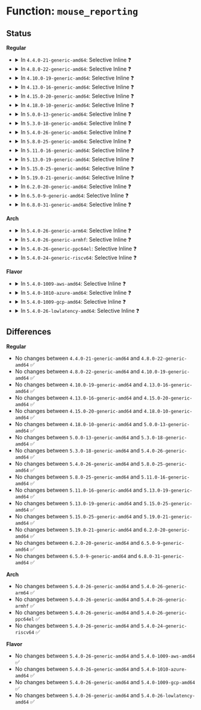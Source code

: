 # Function: <code>mouse_reporting</code>

## Status
<b>Regular</b>
<ul>
<li>
<details>
<summary>In <code>4.4.0-21-generic-amd64</code>: Selective Inline ❓</summary>

```c
int mouse_reporting()
```

```json
{
  "name": "mouse_reporting",
  "collision_type": "Unique Global",
  "inline_type": "Selective",
  "funcs": [
    {
      "addr": 18446744071584064944,
      "name": "mouse_reporting",
      "external": true,
      "loc": "drivers/tty/vt/vt.c:1478",
      "file": "drivers/tty/vt/vt.c",
      "inline": "not declared, inlined",
      "caller_inline": [
        "drivers/tty/vt/vt.c:tioclinux"
      ],
      "caller_func": [
        "drivers/tty/vt/selection.c:set_selection"
      ]
    }
  ],
  "symbols": [
    {
      "addr": 18446744071584064944,
      "name": "mouse_reporting",
      "section": ".text",
      "bind": "STB_GLOBAL",
      "size": 42
    }
  ]
}
```
</details>
</li>
<li>
<details>
<summary>In <code>4.8.0-22-generic-amd64</code>: Selective Inline ❓</summary>

```c
int mouse_reporting()
```

```json
{
  "name": "mouse_reporting",
  "collision_type": "Unique Global",
  "inline_type": "Selective",
  "funcs": [
    {
      "addr": 18446744071584396224,
      "name": "mouse_reporting",
      "external": true,
      "loc": "drivers/tty/vt/vt.c:1477",
      "file": "drivers/tty/vt/vt.c",
      "inline": "not declared, inlined",
      "caller_inline": [
        "drivers/tty/vt/vt.c:tioclinux"
      ],
      "caller_func": [
        "drivers/tty/vt/selection.c:set_selection"
      ]
    }
  ],
  "symbols": [
    {
      "addr": 18446744071584395776,
      "name": "mouse_reporting",
      "section": ".text",
      "bind": "STB_GLOBAL",
      "size": 40
    }
  ]
}
```
</details>
</li>
<li>
<details>
<summary>In <code>4.10.0-19-generic-amd64</code>: Selective Inline ❓</summary>

```c
int mouse_reporting()
```

```json
{
  "name": "mouse_reporting",
  "collision_type": "Unique Global",
  "inline_type": "Selective",
  "funcs": [
    {
      "addr": 18446744071584578544,
      "name": "mouse_reporting",
      "external": true,
      "loc": "drivers/tty/vt/vt.c:1476",
      "file": "drivers/tty/vt/vt.c",
      "inline": "not declared, inlined",
      "caller_inline": [
        "drivers/tty/vt/vt.c:tioclinux"
      ],
      "caller_func": [
        "drivers/tty/vt/selection.c:set_selection"
      ]
    }
  ],
  "symbols": [
    {
      "addr": 18446744071584578096,
      "name": "mouse_reporting",
      "section": ".text",
      "bind": "STB_GLOBAL",
      "size": 40
    }
  ]
}
```
</details>
</li>
<li>
<details>
<summary>In <code>4.13.0-16-generic-amd64</code>: Selective Inline ❓</summary>

```c
int mouse_reporting()
```

```json
{
  "name": "mouse_reporting",
  "collision_type": "Unique Global",
  "inline_type": "Selective",
  "funcs": [
    {
      "addr": 18446744071584660206,
      "name": "mouse_reporting",
      "external": true,
      "loc": "drivers/tty/vt/vt.c:1485",
      "file": "drivers/tty/vt/vt.c",
      "inline": "not declared, inlined",
      "caller_inline": [
        "drivers/tty/vt/vt.c:tioclinux"
      ],
      "caller_func": [
        "drivers/tty/vt/selection.c:set_selection"
      ]
    }
  ],
  "symbols": [
    {
      "addr": 18446744071584659760,
      "name": "mouse_reporting",
      "section": ".text",
      "bind": "STB_GLOBAL",
      "size": 40
    }
  ]
}
```
</details>
</li>
<li>
<details>
<summary>In <code>4.15.0-20-generic-amd64</code>: Selective Inline ❓</summary>

```c
int mouse_reporting()
```

```json
{
  "name": "mouse_reporting",
  "collision_type": "Unique Global",
  "inline_type": "Selective",
  "funcs": [
    {
      "addr": 18446744071585072533,
      "name": "mouse_reporting",
      "external": true,
      "loc": "drivers/tty/vt/vt.c:1491",
      "file": "drivers/tty/vt/vt.c",
      "inline": "not declared, inlined",
      "caller_inline": [
        "drivers/tty/vt/vt.c:tioclinux"
      ],
      "caller_func": [
        "drivers/tty/vt/selection.c:set_selection"
      ]
    }
  ],
  "symbols": [
    {
      "addr": 18446744071585072080,
      "name": "mouse_reporting",
      "section": ".text",
      "bind": "STB_GLOBAL",
      "size": 40
    }
  ]
}
```
</details>
</li>
<li>
<details>
<summary>In <code>4.18.0-10-generic-amd64</code>: Selective Inline ❓</summary>

```c
int mouse_reporting()
```

```json
{
  "name": "mouse_reporting",
  "collision_type": "Unique Global",
  "inline_type": "Selective",
  "funcs": [
    {
      "addr": 18446744071585307221,
      "name": "mouse_reporting",
      "external": true,
      "loc": "drivers/tty/vt/vt.c:1489",
      "file": "drivers/tty/vt/vt.c",
      "inline": "not declared, inlined",
      "caller_inline": [
        "drivers/tty/vt/vt.c:tioclinux"
      ],
      "caller_func": [
        "drivers/tty/vt/selection.c:set_selection"
      ]
    }
  ],
  "symbols": [
    {
      "addr": 18446744071585306768,
      "name": "mouse_reporting",
      "section": ".text",
      "bind": "STB_GLOBAL",
      "size": 40
    }
  ]
}
```
</details>
</li>
<li>
<details>
<summary>In <code>5.0.0-13-generic-amd64</code>: Selective Inline ❓</summary>

```c
int mouse_reporting()
```

```json
{
  "name": "mouse_reporting",
  "collision_type": "Unique Global",
  "inline_type": "Selective",
  "funcs": [
    {
      "addr": 18446744071585429218,
      "name": "mouse_reporting",
      "external": true,
      "loc": "drivers/tty/vt/vt.c:1817",
      "file": "drivers/tty/vt/vt.c",
      "inline": "not declared, inlined",
      "caller_inline": [
        "drivers/tty/vt/vt.c:tioclinux"
      ],
      "caller_func": [
        "drivers/tty/vt/selection.c:set_selection"
      ]
    }
  ],
  "symbols": [
    {
      "addr": 18446744071585428816,
      "name": "mouse_reporting",
      "section": ".text",
      "bind": "STB_GLOBAL",
      "size": 40
    }
  ]
}
```
</details>
</li>
<li>
<details>
<summary>In <code>5.3.0-18-generic-amd64</code>: Selective Inline ❓</summary>

```c
int mouse_reporting()
```

```json
{
  "name": "mouse_reporting",
  "collision_type": "Unique Global",
  "inline_type": "Selective",
  "funcs": [
    {
      "addr": 18446744071585643900,
      "name": "mouse_reporting",
      "external": true,
      "loc": "drivers/tty/vt/vt.c:1827",
      "file": "drivers/tty/vt/vt.c",
      "inline": "not declared, inlined",
      "caller_inline": [
        "drivers/tty/vt/vt.c:tioclinux"
      ],
      "caller_func": [
        "drivers/tty/vt/selection.c:set_selection_kernel"
      ]
    }
  ],
  "symbols": [
    {
      "addr": 18446744071585643488,
      "name": "mouse_reporting",
      "section": ".text",
      "bind": "STB_GLOBAL",
      "size": 43
    }
  ]
}
```
</details>
</li>
<li>
<details>
<summary>In <code>5.4.0-26-generic-amd64</code>: Selective Inline ❓</summary>

```c
int mouse_reporting()
```

```json
{
  "name": "mouse_reporting",
  "collision_type": "Unique Global",
  "inline_type": "Selective",
  "funcs": [
    {
      "addr": 18446744071585785244,
      "name": "mouse_reporting",
      "external": true,
      "loc": "drivers/tty/vt/vt.c:1851",
      "file": "drivers/tty/vt/vt.c",
      "inline": "not declared, inlined",
      "caller_inline": [
        "drivers/tty/vt/vt.c:tioclinux"
      ],
      "caller_func": [
        "drivers/tty/vt/selection.c:__set_selection_kernel"
      ]
    }
  ],
  "symbols": [
    {
      "addr": 18446744071585784832,
      "name": "mouse_reporting",
      "section": ".text",
      "bind": "STB_GLOBAL",
      "size": 43
    }
  ]
}
```
</details>
</li>
<li>
<details>
<summary>In <code>5.8.0-25-generic-amd64</code>: Selective Inline ❓</summary>

```c
int mouse_reporting()
```

```json
{
  "name": "mouse_reporting",
  "collision_type": "Unique Global",
  "inline_type": "Selective",
  "funcs": [
    {
      "addr": 18446744071586518042,
      "name": "mouse_reporting",
      "external": true,
      "loc": "drivers/tty/vt/vt.c:1864",
      "file": "drivers/tty/vt/vt.c",
      "inline": "not declared, inlined",
      "caller_inline": [
        "drivers/tty/vt/vt.c:tioclinux"
      ],
      "caller_func": [
        "drivers/tty/vt/selection.c:vc_selection"
      ]
    }
  ],
  "symbols": [
    {
      "addr": 18446744071586517632,
      "name": "mouse_reporting",
      "section": ".text",
      "bind": "STB_GLOBAL",
      "size": 43
    }
  ]
}
```
</details>
</li>
<li>
<details>
<summary>In <code>5.11.0-16-generic-amd64</code>: Selective Inline ❓</summary>

```c
int mouse_reporting()
```

```json
{
  "name": "mouse_reporting",
  "collision_type": "Unique Global",
  "inline_type": "Selective",
  "funcs": [
    {
      "addr": 18446744071586631275,
      "name": "mouse_reporting",
      "external": true,
      "loc": "drivers/tty/vt/vt.c:1870",
      "file": "drivers/tty/vt/vt.c",
      "inline": "not declared, inlined",
      "caller_inline": [
        "drivers/tty/vt/vt.c:tioclinux"
      ],
      "caller_func": [
        "drivers/tty/vt/selection.c:vc_selection"
      ]
    }
  ],
  "symbols": [
    {
      "addr": 18446744071586630864,
      "name": "mouse_reporting",
      "section": ".text",
      "bind": "STB_GLOBAL",
      "size": 43
    }
  ]
}
```
</details>
</li>
<li>
<details>
<summary>In <code>5.13.0-19-generic-amd64</code>: Selective Inline ❓</summary>

```c
int mouse_reporting()
```

```json
{
  "name": "mouse_reporting",
  "collision_type": "Unique Global",
  "inline_type": "Selective",
  "funcs": [
    {
      "addr": 18446744071586515435,
      "name": "mouse_reporting",
      "external": true,
      "loc": "drivers/tty/vt/vt.c:1870",
      "file": "drivers/tty/vt/vt.c",
      "inline": "not declared, inlined",
      "caller_inline": [
        "drivers/tty/vt/vt.c:tioclinux"
      ],
      "caller_func": [
        "drivers/tty/vt/selection.c:set_selection_kernel"
      ]
    }
  ],
  "symbols": [
    {
      "addr": 18446744071586515040,
      "name": "mouse_reporting",
      "section": ".text",
      "bind": "STB_GLOBAL",
      "size": 43
    }
  ]
}
```
</details>
</li>
<li>
<details>
<summary>In <code>5.15.0-25-generic-amd64</code>: Selective Inline ❓</summary>

```c
int mouse_reporting()
```

```json
{
  "name": "mouse_reporting",
  "collision_type": "Unique Global",
  "inline_type": "Selective",
  "funcs": [
    {
      "addr": 18446744071587050398,
      "name": "mouse_reporting",
      "external": true,
      "loc": "drivers/tty/vt/vt.c:1876",
      "file": "drivers/tty/vt/vt.c",
      "inline": "not declared, inlined",
      "caller_inline": [
        "drivers/tty/vt/vt.c:tioclinux"
      ],
      "caller_func": [
        "drivers/tty/vt/selection.c:set_selection_kernel"
      ]
    }
  ],
  "symbols": [
    {
      "addr": 18446744071587049888,
      "name": "mouse_reporting",
      "section": ".text",
      "bind": "STB_GLOBAL",
      "size": 71
    }
  ]
}
```
</details>
</li>
<li>
<details>
<summary>In <code>5.19.0-21-generic-amd64</code>: Selective Inline ❓</summary>

```c
int mouse_reporting()
```

```json
{
  "name": "mouse_reporting",
  "collision_type": "Unique Global",
  "inline_type": "Selective",
  "funcs": [
    {
      "addr": 18446744071588352958,
      "name": "mouse_reporting",
      "external": true,
      "loc": "drivers/tty/vt/vt.c:1876",
      "file": "drivers/tty/vt/vt.c",
      "inline": "not declared, inlined",
      "caller_inline": [
        "drivers/tty/vt/vt.c:tioclinux"
      ],
      "caller_func": [
        "drivers/tty/vt/selection.c:set_selection_kernel"
      ]
    }
  ],
  "symbols": [
    {
      "addr": 18446744071588352400,
      "name": "mouse_reporting",
      "section": ".text",
      "bind": "STB_GLOBAL",
      "size": 79
    }
  ]
}
```
</details>
</li>
<li>
<details>
<summary>In <code>6.2.0-20-generic-amd64</code>: Selective Inline ❓</summary>

```c
int mouse_reporting()
```

```json
{
  "name": "mouse_reporting",
  "collision_type": "Unique Global",
  "inline_type": "Selective",
  "funcs": [
    {
      "addr": 18446744071589774078,
      "name": "mouse_reporting",
      "external": true,
      "loc": "drivers/tty/vt/vt.c:1876",
      "file": "drivers/tty/vt/vt.c",
      "inline": "not declared, inlined",
      "caller_inline": [
        "drivers/tty/vt/vt.c:tioclinux"
      ],
      "caller_func": [
        "drivers/tty/vt/selection.c:set_selection_kernel"
      ]
    }
  ],
  "symbols": [
    {
      "addr": 18446744071589773472,
      "name": "mouse_reporting",
      "section": ".text",
      "bind": "STB_GLOBAL",
      "size": 79
    }
  ]
}
```
</details>
</li>
<li>
<details>
<summary>In <code>6.5.0-9-generic-amd64</code>: Selective Inline ❓</summary>

```c
int mouse_reporting()
```

```json
{
  "name": "mouse_reporting",
  "collision_type": "Unique Global",
  "inline_type": "Selective",
  "funcs": [
    {
      "addr": 18446744071590079106,
      "name": "mouse_reporting",
      "external": true,
      "loc": "drivers/tty/vt/vt.c:1831",
      "file": "drivers/tty/vt/vt.c",
      "inline": "not declared, inlined",
      "caller_inline": [
        "drivers/tty/vt/vt.c:tioclinux"
      ],
      "caller_func": [
        "drivers/tty/vt/selection.c:set_selection_kernel"
      ]
    }
  ],
  "symbols": [
    {
      "addr": 18446744071590078400,
      "name": "mouse_reporting",
      "section": ".text",
      "bind": "STB_GLOBAL",
      "size": 79
    }
  ]
}
```
</details>
</li>
<li>
<details>
<summary>In <code>6.8.0-31-generic-amd64</code>: Selective Inline ❓</summary>

```c
int mouse_reporting()
```

```json
{
  "name": "mouse_reporting",
  "collision_type": "Unique Global",
  "inline_type": "Selective",
  "funcs": [
    {
      "addr": 18446744071590418305,
      "name": "mouse_reporting",
      "external": true,
      "loc": "drivers/tty/vt/vt.c:1830",
      "file": "drivers/tty/vt/vt.c",
      "inline": "not declared, inlined",
      "caller_inline": [
        "drivers/tty/vt/vt.c:tioclinux"
      ],
      "caller_func": [
        "drivers/tty/vt/selection.c:set_selection_kernel"
      ]
    }
  ],
  "symbols": [
    {
      "addr": 18446744071590417568,
      "name": "mouse_reporting",
      "section": ".text",
      "bind": "STB_GLOBAL",
      "size": 79
    }
  ]
}
```
</details>
</li>
</ul>
<b>Arch</b>
<ul>
<li>
<details>
<summary>In <code>5.4.0-26-generic-arm64</code>: Selective Inline ❓</summary>

```c
int mouse_reporting()
```

```json
{
  "name": "mouse_reporting",
  "collision_type": "Unique Global",
  "inline_type": "Selective",
  "funcs": [
    {
      "addr": 18446603336498503388,
      "name": "mouse_reporting",
      "external": true,
      "loc": "drivers/tty/vt/vt.c:1851",
      "file": "drivers/tty/vt/vt.c",
      "inline": "not declared, inlined",
      "caller_inline": [
        "drivers/tty/vt/vt.c:tioclinux"
      ],
      "caller_func": [
        "drivers/tty/vt/selection.c:__set_selection_kernel"
      ]
    }
  ],
  "symbols": [
    {
      "addr": 18446603336498502624,
      "name": "mouse_reporting",
      "section": ".text",
      "bind": "STB_GLOBAL",
      "size": 56
    }
  ]
}
```
</details>
</li>
<li>
<details>
<summary>In <code>5.4.0-26-generic-armhf</code>: Selective Inline ❓</summary>

```c
int mouse_reporting()
```

```json
{
  "name": "mouse_reporting",
  "collision_type": "Unique Global",
  "inline_type": "Selective",
  "funcs": [
    {
      "addr": 3231157356,
      "name": "mouse_reporting",
      "external": true,
      "loc": "drivers/tty/vt/vt.c:1851",
      "file": "drivers/tty/vt/vt.c",
      "inline": "not declared, inlined",
      "caller_inline": [
        "drivers/tty/vt/vt.c:tioclinux"
      ],
      "caller_func": [
        "drivers/tty/vt/selection.c:__set_selection_kernel"
      ]
    }
  ],
  "symbols": [
    {
      "addr": 3231156676,
      "name": "mouse_reporting",
      "section": ".text",
      "bind": "STB_GLOBAL",
      "size": 56
    }
  ]
}
```
</details>
</li>
<li>
<details>
<summary>In <code>5.4.0-26-generic-ppc64el</code>: Selective Inline ❓</summary>

```c
int mouse_reporting()
```

```json
{
  "name": "mouse_reporting",
  "collision_type": "Unique Global",
  "inline_type": "Selective",
  "funcs": [
    {
      "addr": 13835058055291698072,
      "name": "mouse_reporting",
      "external": true,
      "loc": "drivers/tty/vt/vt.c:1851",
      "file": "drivers/tty/vt/vt.c",
      "inline": "not declared, inlined",
      "caller_inline": [
        "drivers/tty/vt/vt.c:tioclinux"
      ],
      "caller_func": [
        "drivers/tty/vt/selection.c:__set_selection_kernel"
      ]
    }
  ],
  "symbols": [
    {
      "addr": 13835058055291696976,
      "name": "mouse_reporting",
      "section": ".text",
      "bind": "STB_GLOBAL",
      "size": 56
    }
  ]
}
```
</details>
</li>
<li>
<details>
<summary>In <code>5.4.0-24-generic-riscv64</code>: Selective Inline ❓</summary>

```c
int mouse_reporting()
```

```json
{
  "name": "mouse_reporting",
  "collision_type": "Unique Global",
  "inline_type": "Selective",
  "funcs": [
    {
      "addr": 18446743936276133230,
      "name": "mouse_reporting",
      "external": true,
      "loc": "drivers/tty/vt/vt.c:1851",
      "file": "drivers/tty/vt/vt.c",
      "inline": "not declared, inlined",
      "caller_inline": [
        "drivers/tty/vt/vt.c:tioclinux"
      ],
      "caller_func": [
        "drivers/tty/vt/selection.c:__set_selection_kernel"
      ]
    }
  ],
  "symbols": [
    {
      "addr": 18446743936276132498,
      "name": "mouse_reporting",
      "section": ".text",
      "bind": "STB_GLOBAL",
      "size": 62
    }
  ]
}
```
</details>
</li>
</ul>
<b>Flavor</b>
<ul>
<li>
<details>
<summary>In <code>5.4.0-1009-aws-amd64</code>: Selective Inline ❓</summary>

```c
int mouse_reporting()
```

```json
{
  "name": "mouse_reporting",
  "collision_type": "Unique Global",
  "inline_type": "Selective",
  "funcs": [
    {
      "addr": 18446744071585546236,
      "name": "mouse_reporting",
      "external": true,
      "loc": "drivers/tty/vt/vt.c:1851",
      "file": "drivers/tty/vt/vt.c",
      "inline": "not declared, inlined",
      "caller_inline": [
        "drivers/tty/vt/vt.c:tioclinux"
      ],
      "caller_func": [
        "drivers/tty/vt/selection.c:__set_selection_kernel"
      ]
    }
  ],
  "symbols": [
    {
      "addr": 18446744071585545824,
      "name": "mouse_reporting",
      "section": ".text",
      "bind": "STB_GLOBAL",
      "size": 43
    }
  ]
}
```
</details>
</li>
<li>
<details>
<summary>In <code>5.4.0-1010-azure-amd64</code>: Selective Inline ❓</summary>

```c
int mouse_reporting()
```

```json
{
  "name": "mouse_reporting",
  "collision_type": "Unique Global",
  "inline_type": "Selective",
  "funcs": [
    {
      "addr": 18446744071585416060,
      "name": "mouse_reporting",
      "external": true,
      "loc": "drivers/tty/vt/vt.c:1851",
      "file": "drivers/tty/vt/vt.c",
      "inline": "not declared, inlined",
      "caller_inline": [
        "drivers/tty/vt/vt.c:tioclinux"
      ],
      "caller_func": [
        "drivers/tty/vt/selection.c:__set_selection_kernel"
      ]
    }
  ],
  "symbols": [
    {
      "addr": 18446744071585415648,
      "name": "mouse_reporting",
      "section": ".text",
      "bind": "STB_GLOBAL",
      "size": 43
    }
  ]
}
```
</details>
</li>
<li>
<details>
<summary>In <code>5.4.0-1009-gcp-amd64</code>: Selective Inline ❓</summary>

```c
int mouse_reporting()
```

```json
{
  "name": "mouse_reporting",
  "collision_type": "Unique Global",
  "inline_type": "Selective",
  "funcs": [
    {
      "addr": 18446744071585735644,
      "name": "mouse_reporting",
      "external": true,
      "loc": "drivers/tty/vt/vt.c:1851",
      "file": "drivers/tty/vt/vt.c",
      "inline": "not declared, inlined",
      "caller_inline": [
        "drivers/tty/vt/vt.c:tioclinux"
      ],
      "caller_func": [
        "drivers/tty/vt/selection.c:__set_selection_kernel"
      ]
    }
  ],
  "symbols": [
    {
      "addr": 18446744071585735232,
      "name": "mouse_reporting",
      "section": ".text",
      "bind": "STB_GLOBAL",
      "size": 43
    }
  ]
}
```
</details>
</li>
<li>
<details>
<summary>In <code>5.4.0-26-lowlatency-amd64</code>: Selective Inline ❓</summary>

```c
int mouse_reporting()
```

```json
{
  "name": "mouse_reporting",
  "collision_type": "Unique Global",
  "inline_type": "Selective",
  "funcs": [
    {
      "addr": 18446744071585843660,
      "name": "mouse_reporting",
      "external": true,
      "loc": "drivers/tty/vt/vt.c:1851",
      "file": "drivers/tty/vt/vt.c",
      "inline": "not declared, inlined",
      "caller_inline": [
        "drivers/tty/vt/vt.c:tioclinux"
      ],
      "caller_func": [
        "drivers/tty/vt/selection.c:__set_selection_kernel"
      ]
    }
  ],
  "symbols": [
    {
      "addr": 18446744071585843248,
      "name": "mouse_reporting",
      "section": ".text",
      "bind": "STB_GLOBAL",
      "size": 43
    }
  ]
}
```
</details>
</li>
</ul>

## Differences
<b>Regular</b>
<ul>
<li>
No changes between <code>4.4.0-21-generic-amd64</code> and <code>4.8.0-22-generic-amd64</code> ✅
</li>
<li>
No changes between <code>4.8.0-22-generic-amd64</code> and <code>4.10.0-19-generic-amd64</code> ✅
</li>
<li>
No changes between <code>4.10.0-19-generic-amd64</code> and <code>4.13.0-16-generic-amd64</code> ✅
</li>
<li>
No changes between <code>4.13.0-16-generic-amd64</code> and <code>4.15.0-20-generic-amd64</code> ✅
</li>
<li>
No changes between <code>4.15.0-20-generic-amd64</code> and <code>4.18.0-10-generic-amd64</code> ✅
</li>
<li>
No changes between <code>4.18.0-10-generic-amd64</code> and <code>5.0.0-13-generic-amd64</code> ✅
</li>
<li>
No changes between <code>5.0.0-13-generic-amd64</code> and <code>5.3.0-18-generic-amd64</code> ✅
</li>
<li>
No changes between <code>5.3.0-18-generic-amd64</code> and <code>5.4.0-26-generic-amd64</code> ✅
</li>
<li>
No changes between <code>5.4.0-26-generic-amd64</code> and <code>5.8.0-25-generic-amd64</code> ✅
</li>
<li>
No changes between <code>5.8.0-25-generic-amd64</code> and <code>5.11.0-16-generic-amd64</code> ✅
</li>
<li>
No changes between <code>5.11.0-16-generic-amd64</code> and <code>5.13.0-19-generic-amd64</code> ✅
</li>
<li>
No changes between <code>5.13.0-19-generic-amd64</code> and <code>5.15.0-25-generic-amd64</code> ✅
</li>
<li>
No changes between <code>5.15.0-25-generic-amd64</code> and <code>5.19.0-21-generic-amd64</code> ✅
</li>
<li>
No changes between <code>5.19.0-21-generic-amd64</code> and <code>6.2.0-20-generic-amd64</code> ✅
</li>
<li>
No changes between <code>6.2.0-20-generic-amd64</code> and <code>6.5.0-9-generic-amd64</code> ✅
</li>
<li>
No changes between <code>6.5.0-9-generic-amd64</code> and <code>6.8.0-31-generic-amd64</code> ✅
</li>
</ul>
<b>Arch</b>
<ul>
<li>
No changes between <code>5.4.0-26-generic-amd64</code> and <code>5.4.0-26-generic-arm64</code> ✅
</li>
<li>
No changes between <code>5.4.0-26-generic-amd64</code> and <code>5.4.0-26-generic-armhf</code> ✅
</li>
<li>
No changes between <code>5.4.0-26-generic-amd64</code> and <code>5.4.0-26-generic-ppc64el</code> ✅
</li>
<li>
No changes between <code>5.4.0-26-generic-amd64</code> and <code>5.4.0-24-generic-riscv64</code> ✅
</li>
</ul>
<b>Flavor</b>
<ul>
<li>
No changes between <code>5.4.0-26-generic-amd64</code> and <code>5.4.0-1009-aws-amd64</code> ✅
</li>
<li>
No changes between <code>5.4.0-26-generic-amd64</code> and <code>5.4.0-1010-azure-amd64</code> ✅
</li>
<li>
No changes between <code>5.4.0-26-generic-amd64</code> and <code>5.4.0-1009-gcp-amd64</code> ✅
</li>
<li>
No changes between <code>5.4.0-26-generic-amd64</code> and <code>5.4.0-26-lowlatency-amd64</code> ✅
</li>
</ul>
